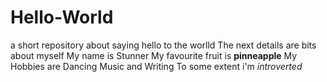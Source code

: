 # Hello-World
a short repository about saying hello to the worlld
The next details are bits about myself
My name is Stunner
My favourite fruit is **pinneapple**
My Hobbies are Dancing Music and Writing
To some extent i'm *introverted*
